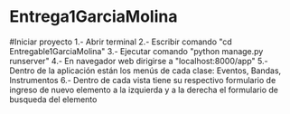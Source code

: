 # Entrega1GarciaMolina

#Iniciar proyecto
1.- Abrir terminal
2.- Escribir comando "cd Entregable1GarciaMolina"
3.- Ejecutar comando "python manage.py runserver"
4.- En navegador web dirigirse a "localhost:8000/app"
5.- Dentro de la aplicación están los menús de cada clase: Eventos, Bandas, Instrumentos
6.- Dentro de cada vista tiene su respectivo formulario de ingreso de nuevo elemento a la izquierda y a la derecha el formulario de busqueda del elemento